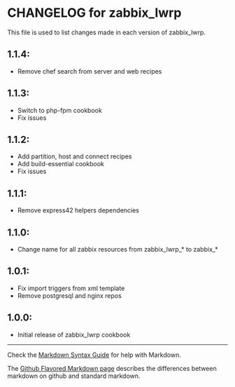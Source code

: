 # CHANGELOG for zabbix_lwrp

This file is used to list changes made in each version of zabbix_lwrp.

## 1.1.4:

* Remove chef search from server and web recipes

## 1.1.3:

* Switch to php-fpm cookbook
* Fix issues

## 1.1.2:

* Add partition, host and connect recipes
* Add build-essential cookbook
* Fix issues

## 1.1.1:

* Remove express42 helpers dependencies

## 1.1.0:

* Change name for all zabbix resources from zabbix_lwrp_* to zabbix_*

## 1.0.1:

* Fix import triggers from xml template
* Remove postgresql and nginx repos

## 1.0.0:

* Initial release of zabbix_lwrp cookbook

- - -
Check the [Markdown Syntax Guide](http://daringfireball.net/projects/markdown/syntax) for help with Markdown.

The [Github Flavored Markdown page](http://github.github.com/github-flavored-markdown/) describes the differences between markdown on github and standard markdown.
